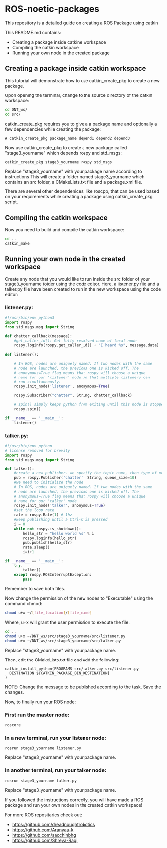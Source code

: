 # ROS-noetic-packages
This repository is a detailed guide on creating a ROS Package using catkin

This README.md contains:
- Creating a package inside catkine workspace
- Compiling the catkin workspace
- Running your own node in the created package

## Creating a package inside catkin workspace
This tutorial will demonstrate how to use catkin_create_pkg to create a new package.

Upon opening the terminal, change to the source directory of the catkin workspace:
```bash
cd DNT_ws/
cd src/
```

catkin_create_pkg requires you to give a a package name and optionally a few dependencies while creating the package:
```
# catkin_create_pkg package_name depend1 depend2 depend3
```
Now use catkin_create_pkg to create a new package called "stage3_yourname" which depends rospy and std_msgs:
```bash
catkin_create_pkg stage3_yourname rospy std_msgs
```
Replace "stage3_yourname" with your package name according to instructions
This will create a folder named stage3_yourname which contains an src folder, a CMakeLists.txt file and a package.xml file.

There are several other dependenices, like roscpp, that can be used based on your requirements while creating a package using catkin_create_pkg script.

## Compiling the catkin workspace
Now you need to build and compile the catkin workspace:
```bash
cd ..
catkin_make
```

## Running your own node in the created workspace
Create any node that you would like to run inside the src folder of your stage3_yourname folder using the code editor.
Here, a listener.py file and a talker.py file have been created to run in the new workspace using the code editor:

### listener.py:
```py
#!/usr/bin/env python3
import rospy
from std_msgs.msg import String

def chatter_callback(message):
    #get_caller_id(): Get fully resolved name of local node
    rospy.loginfo(rospy.get_caller_id() + "I heard %s", message.data)
    
def listener():

    # In ROS, nodes are uniquely named. If two nodes with the same
    # node are launched, the previous one is kicked off. The
    # anonymous=True flag means that rospy will choose a unique
    # name for our 'listener' node so that multiple listeners can
    # run simultaneously.
    rospy.init_node('listener', anonymous=True)

    rospy.Subscriber("chatter", String, chatter_callback)

    # spin() simply keeps python from exiting until this node is stopped
    rospy.spin()

if __name__ == '__main__':
    listener()
```
### talker.py:
```py
#!/usr/bin/env python
# license removed for brevity
import rospy
from std_msgs.msg import String

def talker():
    #create a new publisher. we specify the topic name, then type of message then the queue size
    pub = rospy.Publisher('chatter', String, queue_size=10)
    #we need to initialize the node
    # In ROS, nodes are uniquely named. If two nodes with the same
    # node are launched, the previous one is kicked off. The
    # anonymous=True flag means that rospy will choose a unique
    # name for our 'talker' node 
    rospy.init_node('talker', anonymous=True)
    #set the loop rate
    rate = rospy.Rate(1) # 1hz
    #keep publishing until a Ctrl-C is pressed
    i = 0
    while not rospy.is_shutdown():
        hello_str = "hello world %s" % i
        rospy.loginfo(hello_str)
        pub.publish(hello_str)
        rate.sleep()
        i=i+1

if __name__ == '__main__':
    try:
        talker()
    except rospy.ROSInterruptException:
        pass
```
Remember to save both files.

Now change the permission of the new nodes to "Executable" using the command chmod:
```bash
chmod u+x ~/[file_location]/[file_name]
```
Where, u+x will grant the user permission to execute the file.
```bash
cd ..
chmod u+x ~/DNT_ws/src/stage3_yourname/src/listener.py
chmod u+x ~/DNT_ws/src/stage3_yourname/src/talker.py
```
Replace "stage3_yourname" with your package name.

Then, edit the CMakeLists.txt file and add the following:
```
catkin_install_python(PROGRAMS src/talker.py src/listener.py
  DESTINATION ${CATKIN_PACKAGE_BIN_DESTINATION}
)
```
NOTE: Change the message to be published according to the task.
Save the changes.

Now, to finally run your ROS node:

### First run the master node:
```bash
roscore
```
### In a new terminal, run your listener node:
```bash
rosrun stage3_yourname listener.py
```
Replace "stage3_yourname" with your package name.

### In another terminal, run your talker node:
```bash
rosrun stage3_yourname talker.py
```
Replace "stage3_yourname" with your package name.

If you followed the instructions correctly, you will have made a ROS package and run your own nodes in the created catkin workspace!

For more ROS repositaries check out:
- https://github.com/dreadnoughtrobotics
- https://github.com/Aranyaa-k
- https://github.com/sacchinbhg
- https://github.com/Shreya-Ragi
